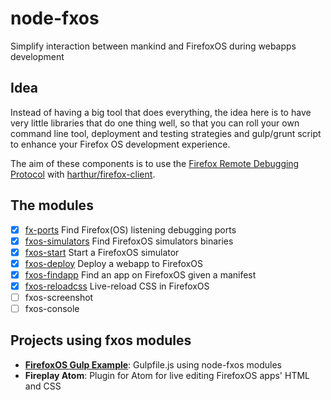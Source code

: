 # node-fxos

Simplify interaction between mankind and FirefoxOS during webapps development

## Idea

Instead of having a big tool that does everything, the idea here is to have very little libraries that do one thing well, so that you can roll your own command line tool, deployment and testing strategies and gulp/grunt script to enhance your Firefox OS development experience.

The aim of these components is to use the [Firefox Remote Debugging Protocol](https://wiki.mozilla.org/Remote_Debugging_Protocol) with [harthur/firefox-client](https://github.com/harthur/firefox-client).

## The modules

- [x] [fx-ports](https://github.com/nicola/fx-ports) Find Firefox(OS) listening debugging ports
- [x] [fxos-simulators](https://github.com/nicola/fxos-simulators) Find FirefoxOS simulators binaries
- [x] [fxos-start](https://github.com/nicola/fxos-start) Start a FirefoxOS simulator
- [x] [fxos-deploy](https://github.com/nicola/fxos-deploy) Deploy a webapp to FirefoxOS
- [x] [fxos-findapp](https://github.com/nicola/fxos-findapp) Find an app on FirefoxOS given a manifest
- [x] [fxos-reloadcss](https://github.com/nicola/fxos-reloadcss) Live-reload CSS in FirefoxOS
- [ ] fxos-screenshot
- [ ] fxos-console

## Projects using fxos modules

- **[FirefoxOS Gulp Example](https://github.com/nicola/gulp-firefoxos-example)**: Gulpfile.js using node-fxos modules
- **Fireplay Atom**: Plugin for Atom for live editing FirefoxOS apps' HTML and CSS
